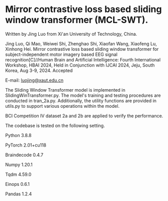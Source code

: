 # Mirror contrastive loss based sliding window transformer (MCL-SWT). 

Written by Jing Luo from Xi'an University of Technology, China.

Jing Luo, Qi Mao, Weiwei Shi, Zhenghao Shi, Xiaofan Wang, Xiaofeng Lu, Xinhong Hei. Mirror contrastive loss based sliding window transformer for subject-independent motor imagery based EEG signal recognition[C]//Human Brain and Artificial Intelligence: Fourth International Workshop, HBAI 2024, Held in Conjunction with IJCAI 2024, Jeju, South Korea, Aug 3-9, 2024. Accepted

E-mail: luojing@xaut.edu.cn

The Sliding Window Transformer model is implemented in SlidingWinTransformer.py. The model's training and testing procedures are conducted in tran_2a.py. Additionally, the utility functions are provided in utils.py to support various operations within the model.

BCI Competition IV dataset 2a and 2b are applied to verify the performance.

The codebase is tested on the following setting.

Python 3.8.8

PyTorch 2.01+cu118

Braindecode 0.4.7

Numpy 1.20.1

Tqdm 4.59.0

Einops 0.6.1

Pandas 1.2.4


